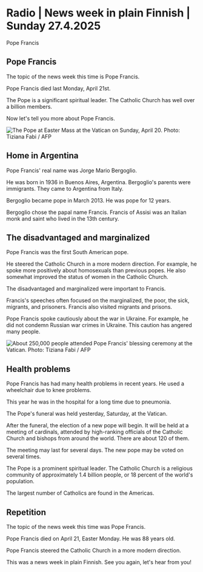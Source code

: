 # Radio | News week in plain Finnish | Sunday 27.4.2025

Pope Francis

## Pope Francis

The topic of the news week this time is Pope Francis.

Pope Francis died last Monday, April 21st.

The Pope is a significant spiritual leader. The Catholic Church has well over a billion members.

Now let's tell you more about Pope Francis.

![The Pope at Easter Mass at the Vatican on Sunday, April 20. Photo: Tiziana Fabi / AFP](https://images.cdn.yle.fi/image/upload/ar_1.5010260920551157,c_fill,g_faces,h_423,w_636/dpr_1.0/q_auto:eco/f_auto/fl_lossy/v1745146963/39-14534566804ca1d687df)

## Home in Argentina

Pope Francis' real name was Jorge Mario Bergoglio.

He was born in 1936 in Buenos Aires, Argentina. Bergoglio's parents were immigrants. They came to Argentina from Italy.

Bergoglio became pope in March 2013. He was pope for 12 years.

Bergoglio chose the papal name Francis. Francis of Assisi was an Italian monk and saint who lived in the 13th century.

## The disadvantaged and marginalized

Pope Francis was the first South American pope.

He steered the Catholic Church in a more modern direction. For example, he spoke more positively about homosexuals than previous popes. He also somewhat improved the status of women in the Catholic Church.

The disadvantaged and marginalized were important to Francis.

Francis's speeches often focused on the marginalized, the poor, the sick, migrants, and prisoners. Francis also visited migrants and prisons.

Pope Francis spoke cautiously about the war in Ukraine. For example, he did not condemn Russian war crimes in Ukraine. This caution has angered many people.

![About 250,000 people attended Pope Francis' blessing ceremony at the Vatican. Photo: Tiziana Fabi / AFP](https://images.cdn.yle.fi/image/upload/ar_1.5001464986815118,c_fill,g_faces,h_423,w_636/dpr_1.0/q_auto:eco/f_auto/fl_lossy/v1745661417/39-1456355680c9da607a8f)

## Health problems

Pope Francis has had many health problems in recent years. He used a wheelchair due to knee problems.

This year he was in the hospital for a long time due to pneumonia.

The Pope's funeral was held yesterday, Saturday, at the Vatican.

After the funeral, the election of a new pope will begin. It will be held at a meeting of cardinals, attended by high-ranking officials of the Catholic Church and bishops from around the world. There are about 120 of them.

The meeting may last for several days. The new pope may be voted on several times.

The Pope is a prominent spiritual leader. The Catholic Church is a religious community of approximately 1.4 billion people, or 18 percent of the world's population.

The largest number of Catholics are found in the Americas.

## Repetition

The topic of the news week this time was Pope Francis.

Pope Francis died on April 21, Easter Monday. He was 88 years old.

Pope Francis steered the Catholic Church in a more modern direction.

This was a news week in plain Finnish. See you again, let's hear from you!

